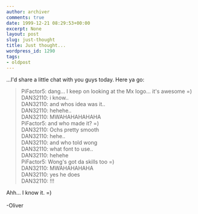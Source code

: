```yaml
---
author: archiver
comments: true
date: 1999-12-21 08:29:53+00:00
excerpt: None
layout: post
slug: just-thought
title: Just thought...
wordpress_id: 1290
tags:
- oldpost
---
```


...I'd share a little chat with you guys today. Here ya go:<blockquote>PiFactor5: dang... I keep on looking at the Mx logo... it's awesome =)<br />DAN32110: i know..<br />DAN32110: and whos idea was it..<br />DAN32110: hehehe..<br />DAN32110: MWAHAHAHAHAHA<br />PiFactor5: and who made it? =)<br />DAN32110: Ochs pretty smooth<br />DAN32110: hehe..<br />DAN32110: and who told wong<br />DAN32110: what font to use..<br />DAN32110: hehehe<br />PiFactor5: Wong's got da skills too =)<br />DAN32110: MWAHAHAHAHA<br />DAN32110: yes he does<br />DAN32110: !!!</blockquote>Ahh... I know it. =)<br /><br />-Oliver
